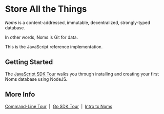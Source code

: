 # Store All the Things

*Noms* is a content-addressed, immutable, decentralized, strongly-typed database.

In other words, Noms is Git for data.

This is the JavaScript reference implementation.

## Getting Started

The [JavaScript SDK Tour](https://github.com/attic-labs/noms/blob/master/doc/js-tour.md) walks you through installing and creating your first Noms database using NodeJS.

## More Info

[Command-Line Tour](doc/cli-tour.md)&nbsp; | &nbsp;[Go SDK Tour](doc/go-tour.md)&nbsp; | &nbsp;[Intro to Noms](doc/intro.md)
